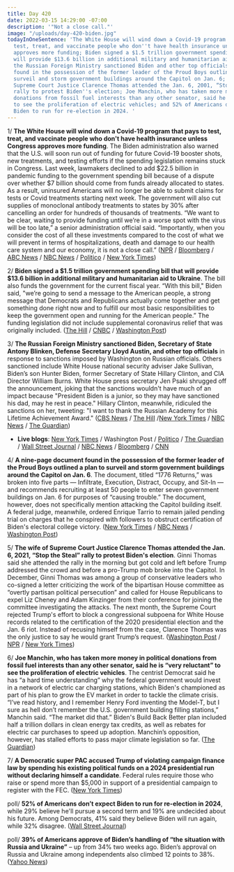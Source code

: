 ```yaml
---
title: Day 420
date: 2022-03-15 14:29:00 -07:00
description: '"Not a close call."'
image: "/uploads/day-420-biden.jpg"
todayInOneSentence: 'The White House will wind down a Covid-19 program that pays to
  test, treat, and vaccinate people who don''t have health insurance unless Congress
  approves more funding; Biden signed a $1.5 trillion government spending bill that
  will provide $13.6 billion in additional military and humanitarian aid to Ukraine;
  the Russian Foreign Ministry sanctioned Biden and other top officials; a document
  found in the possession of the former leader of the Proud Boys outlined a plan to
  surveil and storm government buildings around the Capitol on Jan. 6; the wife of
  Supreme Court Justice Clarence Thomas attended the Jan. 6, 2001, “Stop the Steal”
  rally to protest Biden''s election; Joe Manchin, who has taken more money in political
  donations from fossil fuel interests than any other senator, said he is “very reluctant”
  to see the proliferation of electric vehicles; and 52% of Americans don’t expect
  Biden to run for re-election in 2024. '
---
```


1/ **The White House will wind down a Covid-19 program that pays to test, treat, and vaccinate people who don't have health insurance unless Congress approves more funding**. The Biden administration also warned that the U.S. will soon run out of funding for future Covid-19 booster shots, new treatments, and testing efforts if the spending legislation remains stuck in Congress. Last week, lawmakers declined to add $22.5 billion in pandemic funding to the government spending bill because of a dispute over whether $7 billion should come from funds already allocated to states. As a result, uninsured Americans will no longer be able to submit claims for tests or Covid treatments starting next week. The government will also cut supplies of monoclonal antibody treatments to states by 30% after cancelling an order for hundreds of thousands of treatments. “We want to be clear, waiting to provide funding until we’re in a worse spot with the virus will be too late,” a senior administration official said. “Importantly, when you consider the cost of all these investments compared to the cost of what we will prevent in terms of hospitalizations, death and damage to our health care system and our economy, it is not a close call.” ([NPR](https://www.npr.org/2022/03/15/1086653838/the-white-house-says-its-running-out-of-money-to-cover-covid-tests-and-vaccines) / [Bloomberg](https://www.bloomberg.com/news/articles/2022-03-15/white-house-says-covid-treatments-to-run-out-without-new-funding?sref=MIBMEEoj) / [ABC News](https://abcnews.go.com/Politics/white-house-stop-critical-covid-response-efforts-funding/story?id=83447485) / [NBC News](https://www.nbcnews.com/politics/white-house/white-house-warns-covid-treatment-vaccine-cuts-added-funding-rcna20097) / [Politico](https://www.politico.com/news/2022/03/15/congress-white-house-covid-funding-00017312) / [New York Times](https://www.nytimes.com/live/2022/03/15/world/covid-19-mandates-cases-vaccine/the-white-house-says-its-already-scaling-back-some-covid-response-plans-amid-uncertainty-in-funding))

2/ **Biden signed a $1.5 trillion government spending bill that will provide $13.6 billion in additional military and humanitarian aid to Ukraine**. The bill also funds the government for the current fiscal year. “With this bill," Biden said, "we’re going to send a message to the American people, a strong message that Democrats and Republicans actually come together and get something done right now and to fulfill our most basic responsibilities to keep the government open and running for the American people.” The funding legislation did not include supplemental coronavirus relief that was originally included. ([The Hill](https://thehill.com/homenews/administration/598074-biden-signs-15-government-funding-bill-with-ukraine-aid) / [CNBC](https://www.cnbc.com/2022/03/15/biden-signs-government-funding-bill-with-ukraine-aid.html) / [Washington Post](https://www.washingtonpost.com/world/2022/03/15/russia-ukraine-war-putin-news-live-updates/#link-SWSHGEEUQBA3RP3BOYQ6K3ARQM))

3/ **The Russian Foreign Ministry sanctioned Biden, Secretary of State Antony Blinken, Defense Secretary Lloyd Austin, and other top officials** in response to sanctions imposed by Washington on Russian officials. Others sanctioned include White House national security adviser Jake Sullivan, Biden’s son Hunter Biden, former Secretary of State Hillary Clinton, and CIA Director William Burns. White House press secretary Jen Psaki shrugged off the announcement, joking that the sanctions wouldn't have much of an impact because "President Biden is a junior, so they may have sanctioned his dad, may he rest in peace." Hillary Clinton, meanwhile, ridiculed the sanctions on her, tweeting: "I want to thank the Russian Academy for this Lifetime Achievement Award." ([CBS News](https://www.cbsnews.com/news/russia-foreign-ministry-president-joe-biden-secretary-of-state-antony-blinken-sanctions/) / [The Hill](https://thehill.com/policy/international/598270-russia-imposes-sanctions-on-president-biden-and-secretaries-blinken) /[New York Times](https://www.nytimes.com/live/2022/03/15/world/ukraine-russia-war) / [NBC News](https://www.nbcnews.com/news/world/live-blog/ukraine-russia-war-live-updates-kyiv-under-fire-eu-leaders-n1291880) / [The Guardian](https://www.theguardian.com/world/live/2022/mar/15/ukraine-war-large-explosions-heard-in-kyiv-zelenskiy-calls-on-russian-troops-to-surrender-putin-china-latest-news?filterKeyEvents=false&page=with:block-6230acfe8f08d87b477ddcd9#block-6230acfe8f08d87b477ddcd9))

* **Live blogs**: [New York Times](https://www.nytimes.com/live/2022/03/15/world/ukraine-russia-war) / Washington Post / [Politico](https://www.politico.eu/article/live-blog-ukraine-invasion-putin-donetsk-luhansk/) / [The Guardian](https://www.theguardian.com/world/live/2022/mar/15/ukraine-war-large-explosions-heard-in-kyiv-zelenskiy-calls-on-russian-troops-to-surrender-putin-china-latest-news) / [Wall Street Journal](https://www.wsj.com/livecoverage/russia-ukraine-latest-news-2022-03-15) / [NBC News](https://www.nbcnews.com/news/world/live-blog/ukraine-russia-war-live-updates-kyiv-under-fire-eu-leaders-n1291880) / [Bloomberg](https://www.bloomberg.com/news/articles/2022-03-15/ukraine-update-china-looks-to-avoid-russia-sanctions-sideswipe?srnd=premium&sref=MIBMEEoj) / [CNN](https://www.cnn.com/europe/live-news/ukraine-russia-putin-news-03-15-22/index.html)

4/ **A nine-page document found in the possession of the former leader of the Proud Boys outlined a plan to surveil and storm government buildings around the Capitol on Jan. 6**. The document, titled “1776 Returns,” was broken into five parts — Infiltrate, Execution, Distract, Occupy, and Sit-In — and recommends recruiting at least 50 people to enter seven government buildings on Jan. 6 for purposes of “causing trouble.” The document, however, does not specifically mention attacking the Capitol building itself. A federal judge, meanwhile, ordered Enrique Tarrio to remain jailed pending trial on charges that he conspired with followers to obstruct certification of Biden's electoral college victory. ([New York Times](https://www.nytimes.com/2022/03/14/us/politics/enrique-tarrio-jan-6-document.html) / [NBC News](https://www.nbcnews.com/politics/justice-department/proud-boys-leader-indicted-jan-6-conspiracy-ordered-detained-trial-rcna20126) / [Washington Post](https://www.washingtonpost.com/dc-md-va/2022/03/15/tarrio-proud-boys-jailed-jan6/))

5/ **The wife of Supreme Court Justice Clarence Thomas attended the Jan. 6, 2021, “Stop the Steal” rally to protest Biden's election**. Ginni Thomas said she attended the rally in the morning but got cold and left before Trump addressed the crowd and before a pro-Trump mob broke into the Capitol. In December, Ginni Thomas was among a group of conservative leaders who co-signed a letter criticizing the work of the bipartisan House committee as “overtly partisan political persecution” and called for House Republicans to expel Liz Cheney and Adam Kinzinger from their conference for joining the committee investigating the attacks. The next month, the Supreme Court rejected Trump's effort to block a congressional subpoena for White House records related to the certification of the 2020 presidential election and the Jan. 6 riot. Instead of recusing himself from the case, Clarence Thomas was the only justice to say he would grant Trump’s request. ([Washington Post](https://www.washingtonpost.com/politics/2022/03/14/ginni-thomas-jan-6-rally-capitol-attack/) / [NPR](https://www.npr.org/2022/03/14/1086535100/wife-of-justice-thomas-rebuts-claims-of-conflict-of-interest) / [New York Times](https://www.nytimes.com/2022/03/14/us/politics/ginni-thomas-jan-6-rally.html))

6/ **Joe Manchin, who has taken more money in political donations from fossil fuel interests than any other senator, said he is “very reluctant” to see the proliferation of electric vehicles**. The centrist Democrat said he has “a hard time understanding” why the federal government would invest in a network of electric car charging stations, which Biden's championed as part of his plan to grow the EV market in order to tackle the climate crisis. “I’ve read history, and I remember Henry Ford inventing the Model-T, but I sure as hell don’t remember the U.S. government building filling stations,” Manchin said. “The market did that.” Biden's Build Back Better plan included half a trillion dollars in clean energy tax credits, as well as rebates for electric car purchases to speed up adoption. Manchin’s opposition, however, has stalled efforts to pass major climate legislation so far. ([The Guardian](https://www.theguardian.com/environment/2022/mar/15/manchin-reluctant-electric-cars-biden-climate-crisis-fight))

7/ **A Democratic super PAC accused Trump of violating campaign finance law by spending his existing political funds on a 2024 presidential run without declaring himself a candidate**. Federal rules require those who raise or spend more than $5,000 in support of a presidential campaign to register with the FEC. ([New York Times](https://www.nytimes.com/2022/03/14/us/politics/trump-campaign-fec-violation.html))

poll/ **52% of Americans don’t expect Biden to run for re-election in 2024**, while 29% believe he'll pursue a second term and 19% are undecided about his future. Among Democrats, 41% said they believe Biden will run again, while 32% disagree. ([Wall Street Journal](https://www.wsj.com/articles/half-of-americans-doubt-biden-will-run-in-2024-wsj-poll-shows-11647349654?mod=hp_lead_pos7))

poll/ **39% of Americans approve of Biden’s handling of “the situation with Russia and Ukraine”** – up from 34% two weeks ago. Biden’s approval on Russia and Ukraine among independents also climbed 12 points to 38%. ([Yahoo News](https://news.yahoo.com/poll-americans-warm-to-bidens-approach-on-russia-and-ukraine-125641393.html))